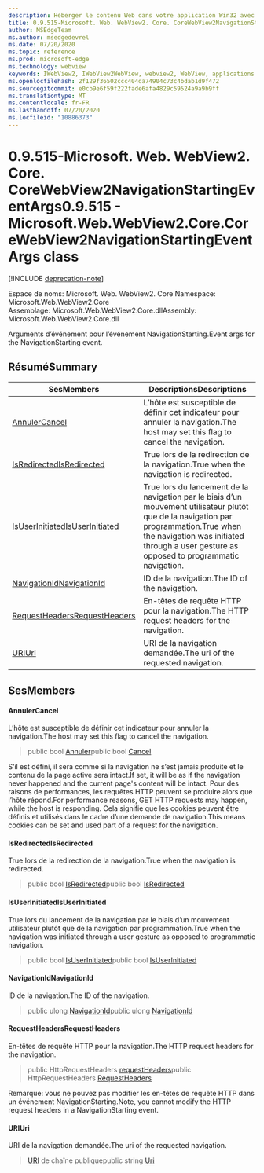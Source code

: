 ```yaml
---
description: Héberger le contenu Web dans votre application Win32 avec le contrôle Microsoft Edge WebView2
title: 0.9.515-Microsoft. Web. WebView2. Core. CoreWebView2NavigationStartingEventArgs
author: MSEdgeTeam
ms.author: msedgedevrel
ms.date: 07/20/2020
ms.topic: reference
ms.prod: microsoft-edge
ms.technology: webview
keywords: IWebView2, IWebView2WebView, webview2, WebView, applications Win32, Win32, Edge, ICoreWebView2, ICoreWebView2Controller, contrôle de navigateur, html Edge
ms.openlocfilehash: 2f129f36502ccc404da74904c73c4bdab1d9f472
ms.sourcegitcommit: e0cb9e6f59f222fade6afa4829c59524a9a9b9ff
ms.translationtype: MT
ms.contentlocale: fr-FR
ms.lasthandoff: 07/20/2020
ms.locfileid: "10886373"
---
```

# <span data-ttu-id="02790-104">0.9.515-Microsoft. Web. WebView2. Core. CoreWebView2NavigationStartingEventArgs</span><span class="sxs-lookup"><span data-stu-id="02790-104">0.9.515 - Microsoft.Web.WebView2.Core.CoreWebView2NavigationStartingEventArgs class</span></span> 

[!INCLUDE [deprecation-note](../../includes/deprecation-note.md)]

<span data-ttu-id="02790-105">Espace de noms: Microsoft. Web. WebView2. Core </span><span class="sxs-lookup"><span data-stu-id="02790-105">Namespace: Microsoft.Web.WebView2.Core</span></span>\
<span data-ttu-id="02790-106">Assemblage: Microsoft.Web.WebView2.Core.dll</span><span class="sxs-lookup"><span data-stu-id="02790-106">Assembly: Microsoft.Web.WebView2.Core.dll</span></span>

<span data-ttu-id="02790-107">Arguments d’événement pour l’événement NavigationStarting.</span><span class="sxs-lookup"><span data-stu-id="02790-107">Event args for the NavigationStarting event.</span></span>

## <span data-ttu-id="02790-108">Résumé</span><span class="sxs-lookup"><span data-stu-id="02790-108">Summary</span></span>

 <span data-ttu-id="02790-109">Ses</span><span class="sxs-lookup"><span data-stu-id="02790-109">Members</span></span>                        | <span data-ttu-id="02790-110">Descriptions</span><span class="sxs-lookup"><span data-stu-id="02790-110">Descriptions</span></span>
--------------------------------|---------------------------------------------
[<span data-ttu-id="02790-111">Annuler</span><span class="sxs-lookup"><span data-stu-id="02790-111">Cancel</span></span>](#cancel) | <span data-ttu-id="02790-112">L’hôte est susceptible de définir cet indicateur pour annuler la navigation.</span><span class="sxs-lookup"><span data-stu-id="02790-112">The host may set this flag to cancel the navigation.</span></span>
[<span data-ttu-id="02790-113">IsRedirected</span><span class="sxs-lookup"><span data-stu-id="02790-113">IsRedirected</span></span>](#isredirected) | <span data-ttu-id="02790-114">True lors de la redirection de la navigation.</span><span class="sxs-lookup"><span data-stu-id="02790-114">True when the navigation is redirected.</span></span>
[<span data-ttu-id="02790-115">IsUserInitiated</span><span class="sxs-lookup"><span data-stu-id="02790-115">IsUserInitiated</span></span>](#isuserinitiated) | <span data-ttu-id="02790-116">True lors du lancement de la navigation par le biais d’un mouvement utilisateur plutôt que de la navigation par programmation.</span><span class="sxs-lookup"><span data-stu-id="02790-116">True when the navigation was initiated through a user gesture as opposed to programmatic navigation.</span></span>
[<span data-ttu-id="02790-117">NavigationId</span><span class="sxs-lookup"><span data-stu-id="02790-117">NavigationId</span></span>](#navigationid) | <span data-ttu-id="02790-118">ID de la navigation.</span><span class="sxs-lookup"><span data-stu-id="02790-118">The ID of the navigation.</span></span>
[<span data-ttu-id="02790-119">RequestHeaders</span><span class="sxs-lookup"><span data-stu-id="02790-119">RequestHeaders</span></span>](#requestheaders) | <span data-ttu-id="02790-120">En-têtes de requête HTTP pour la navigation.</span><span class="sxs-lookup"><span data-stu-id="02790-120">The HTTP request headers for the navigation.</span></span>
[<span data-ttu-id="02790-121">URI</span><span class="sxs-lookup"><span data-stu-id="02790-121">Uri</span></span>](#uri) | <span data-ttu-id="02790-122">URI de la navigation demandée.</span><span class="sxs-lookup"><span data-stu-id="02790-122">The uri of the requested navigation.</span></span>

## <span data-ttu-id="02790-123">Ses</span><span class="sxs-lookup"><span data-stu-id="02790-123">Members</span></span>

#### <span data-ttu-id="02790-124">Annuler</span><span class="sxs-lookup"><span data-stu-id="02790-124">Cancel</span></span> 

<span data-ttu-id="02790-125">L’hôte est susceptible de définir cet indicateur pour annuler la navigation.</span><span class="sxs-lookup"><span data-stu-id="02790-125">The host may set this flag to cancel the navigation.</span></span>

> <span data-ttu-id="02790-126">public bool [Annuler](#cancel)</span><span class="sxs-lookup"><span data-stu-id="02790-126">public bool [Cancel](#cancel)</span></span>

<span data-ttu-id="02790-127">S’il est défini, il sera comme si la navigation ne s’est jamais produite et le contenu de la page active sera intact.</span><span class="sxs-lookup"><span data-stu-id="02790-127">If set, it will be as if the navigation never happened and the current page's content will be intact.</span></span> <span data-ttu-id="02790-128">Pour des raisons de performances, les requêtes HTTP peuvent se produire alors que l’hôte répond.</span><span class="sxs-lookup"><span data-stu-id="02790-128">For performance reasons, GET HTTP requests may happen, while the host is responding.</span></span> <span data-ttu-id="02790-129">Cela signifie que les cookies peuvent être définis et utilisés dans le cadre d’une demande de navigation.</span><span class="sxs-lookup"><span data-stu-id="02790-129">This means cookies can be set and used part of a request for the navigation.</span></span>

#### <span data-ttu-id="02790-130">IsRedirected</span><span class="sxs-lookup"><span data-stu-id="02790-130">IsRedirected</span></span> 

<span data-ttu-id="02790-131">True lors de la redirection de la navigation.</span><span class="sxs-lookup"><span data-stu-id="02790-131">True when the navigation is redirected.</span></span>

> <span data-ttu-id="02790-132">public bool [IsRedirected](#isredirected)</span><span class="sxs-lookup"><span data-stu-id="02790-132">public bool [IsRedirected](#isredirected)</span></span>

#### <span data-ttu-id="02790-133">IsUserInitiated</span><span class="sxs-lookup"><span data-stu-id="02790-133">IsUserInitiated</span></span> 

<span data-ttu-id="02790-134">True lors du lancement de la navigation par le biais d’un mouvement utilisateur plutôt que de la navigation par programmation.</span><span class="sxs-lookup"><span data-stu-id="02790-134">True when the navigation was initiated through a user gesture as opposed to programmatic navigation.</span></span>

> <span data-ttu-id="02790-135">public bool [IsUserInitiated](#isuserinitiated)</span><span class="sxs-lookup"><span data-stu-id="02790-135">public bool [IsUserInitiated](#isuserinitiated)</span></span>

#### <span data-ttu-id="02790-136">NavigationId</span><span class="sxs-lookup"><span data-stu-id="02790-136">NavigationId</span></span> 

<span data-ttu-id="02790-137">ID de la navigation.</span><span class="sxs-lookup"><span data-stu-id="02790-137">The ID of the navigation.</span></span>

> <span data-ttu-id="02790-138">public ulong [NavigationId](#navigationid)</span><span class="sxs-lookup"><span data-stu-id="02790-138">public ulong [NavigationId](#navigationid)</span></span>

#### <span data-ttu-id="02790-139">RequestHeaders</span><span class="sxs-lookup"><span data-stu-id="02790-139">RequestHeaders</span></span> 

<span data-ttu-id="02790-140">En-têtes de requête HTTP pour la navigation.</span><span class="sxs-lookup"><span data-stu-id="02790-140">The HTTP request headers for the navigation.</span></span>

> <span data-ttu-id="02790-141">public HttpRequestHeaders [requestHeaders](#requestheaders)</span><span class="sxs-lookup"><span data-stu-id="02790-141">public HttpRequestHeaders [RequestHeaders](#requestheaders)</span></span>

<span data-ttu-id="02790-142">Remarque: vous ne pouvez pas modifier les en-têtes de requête HTTP dans un événement NavigationStarting.</span><span class="sxs-lookup"><span data-stu-id="02790-142">Note, you cannot modify the HTTP request headers in a NavigationStarting event.</span></span>

#### <span data-ttu-id="02790-143">URI</span><span class="sxs-lookup"><span data-stu-id="02790-143">Uri</span></span> 

<span data-ttu-id="02790-144">URI de la navigation demandée.</span><span class="sxs-lookup"><span data-stu-id="02790-144">The uri of the requested navigation.</span></span>

> <span data-ttu-id="02790-145">[URI](#uri) de chaîne publique</span><span class="sxs-lookup"><span data-stu-id="02790-145">public string [Uri](#uri)</span></span>

